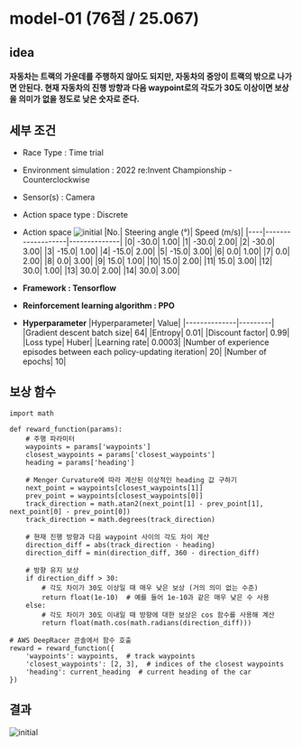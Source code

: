 # model-01 (76점 / 25.067)

## idea
#### 자동차는 트랙의 가운데를 주행하지 않아도 되지만, 자동차의 중앙이 트랙의 밖으로 나가면 안된다. 현재 자동차의 진행 방향과 다음 waypoint로의 각도가 30도 이상이면 보상을 의미가 없을 정도로 낮은 숫자로 준다.

## 세부 조건
- Race Type : Time trial
- Environment simulation : 2022 re:Invent Championship - Counterclockwise
- Sensor(s) : Camera
- Action space type : Discrete
- Action space
![initial](https://github.com/jindora/AWS-DeepRacer/assets/67107084/9dc75b01-330d-46fe-82de-3f130f5b484a)
|No.|	Steering angle (°)|	Speed (m/s)|
|----|-------------------|--------------|
|0|	-30.0|	1.00|
|1|	-30.0|	2.00|
|2|	-30.0|	3.00|
|3|	-15.0|	1.00|
|4|	-15.0|	2.00|
|5|	-15.0|	3.00|
|6|	0.0|	1.00|
|7|	0.0|	2.00|
|8|	0.0|	3.00|
|9|	15.0|	1.00|
|10|	15.0|	2.00|
|11|	15.0|	3.00|
|12|	30.0|	1.00|
|13|	30.0|	2.00|
|14|	30.0|	3.00|

- **Framework : Tensorflow**
- **Reinforcement learning algorithm : PPO**
- **Hyperparameter**
|Hyperparameter|	Value|
|--------------|---------|
|Gradient descent batch size|	64|
|Entropy|	0.01|
|Discount factor|	0.99|
|Loss type|	Huber|
|Learning rate|	0.0003|
|Number of experience episodes between each policy-updating iteration|	20|
|Number of epochs|	10|

## 보상 함수
```
import math

def reward_function(params):
    # 주행 파라미터
    waypoints = params['waypoints']
    closest_waypoints = params['closest_waypoints']
    heading = params['heading']

    # Menger Curvature에 따라 계산된 이상적인 heading 값 구하기
    next_point = waypoints[closest_waypoints[1]]
    prev_point = waypoints[closest_waypoints[0]]
    track_direction = math.atan2(next_point[1] - prev_point[1], next_point[0] - prev_point[0])
    track_direction = math.degrees(track_direction)

    # 현재 진행 방향과 다음 waypoint 사이의 각도 차이 계산
    direction_diff = abs(track_direction - heading)
    direction_diff = min(direction_diff, 360 - direction_diff)

    # 방향 유지 보상
    if direction_diff > 30:
        # 각도 차이가 30도 이상일 때 매우 낮은 보상 (거의 의미 없는 수준)
        return float(1e-10)  # 예를 들어 1e-10과 같은 매우 낮은 수 사용
    else:
        # 각도 차이가 30도 이내일 때 방향에 대한 보상은 cos 함수를 사용해 계산
        return float(math.cos(math.radians(direction_diff)))

# AWS DeepRacer 콘솔에서 함수 호출
reward = reward_function({
    'waypoints': waypoints,  # track waypoints
    'closest_waypoints': [2, 3],  # indices of the closest waypoints
    'heading': current_heading  # current heading of the car
})
```

## 결과
![initial](https://github.com/jindora/AWS-DeepRacer/assets/67107084/11b4f47b-4bb2-42ae-8d10-8b5265c8f6b4)

